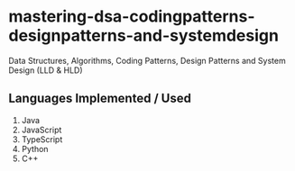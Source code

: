 # mastering-dsa-codingpatterns-designpatterns-and-systemdesign

Data Structures, Algorithms, Coding Patterns, Design Patterns and System Design (LLD & HLD)

## Languages Implemented / Used

1. Java
2. JavaScript
3. TypeScript
4. Python
5. C++